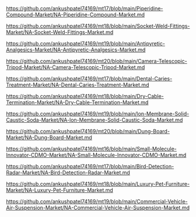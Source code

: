 <p><a href="https://github.com/ankushpatel74169/mt17/blob/main/Piperidine-Compound-Market/NA-Piperidine-Compound-Market.md">https://github.com/ankushpatel74169/mt17/blob/main/Piperidine-Compound-Market/NA-Piperidine-Compound-Market.md</a></p><p><a href="https://github.com/ankushpatel74169/mt18/blob/main/Socket-Weld-Fittings-Market/NA-Socket-Weld-Fittings-Market.md">https://github.com/ankushpatel74169/mt18/blob/main/Socket-Weld-Fittings-Market/NA-Socket-Weld-Fittings-Market.md</a></p><p><a href="https://github.com/ankushpatel74169/mt19/blob/main/Antipyretic-Analgesics-Market/NA-Antipyretic-Analgesics-Market.md">https://github.com/ankushpatel74169/mt19/blob/main/Antipyretic-Analgesics-Market/NA-Antipyretic-Analgesics-Market.md</a></p><p><a href="https://github.com/ankushpatel74169/mt20/blob/main/Camera-Telescopic-Tripod-Market/NA-Camera-Telescopic-Tripod-Market.md">https://github.com/ankushpatel74169/mt20/blob/main/Camera-Telescopic-Tripod-Market/NA-Camera-Telescopic-Tripod-Market.md</a></p><p><a href="https://github.com/ankushpatel74169/mt17/blob/main/Dental-Caries-Treatment-Market/NA-Dental-Caries-Treatment-Market.md">https://github.com/ankushpatel74169/mt17/blob/main/Dental-Caries-Treatment-Market/NA-Dental-Caries-Treatment-Market.md</a></p><p><a href="https://github.com/ankushpatel74169/mt18/blob/main/Dry-Cable-Termination-Market/NA-Dry-Cable-Termination-Market.md">https://github.com/ankushpatel74169/mt18/blob/main/Dry-Cable-Termination-Market/NA-Dry-Cable-Termination-Market.md</a></p><p><a href="https://github.com/ankushpatel74169/mt19/blob/main/lon-Membrane-Solid-Caustic-Soda-Market/NA-lon-Membrane-Solid-Caustic-Soda-Market.md">https://github.com/ankushpatel74169/mt19/blob/main/lon-Membrane-Solid-Caustic-Soda-Market/NA-lon-Membrane-Solid-Caustic-Soda-Market.md</a></p><p><a href="https://github.com/ankushpatel74169/mt20/blob/main/Dung-Board-Market/NA-Dung-Board-Market.md">https://github.com/ankushpatel74169/mt20/blob/main/Dung-Board-Market/NA-Dung-Board-Market.md</a></p><p><a href="https://github.com/ankushpatel74169/mt16/blob/main/Small-Molecule-Innovator-CDMO-Market/NA-Small-Molecule-Innovator-CDMO-Market.md">https://github.com/ankushpatel74169/mt16/blob/main/Small-Molecule-Innovator-CDMO-Market/NA-Small-Molecule-Innovator-CDMO-Market.md</a></p><p><a href="https://github.com/ankushpatel74169/mt17/blob/main/Bird-Detection-Radar-Market/NA-Bird-Detection-Radar-Market.md">https://github.com/ankushpatel74169/mt17/blob/main/Bird-Detection-Radar-Market/NA-Bird-Detection-Radar-Market.md</a></p><p><a href="https://github.com/ankushpatel74169/mt18/blob/main/Luxury-Pet-Furniture-Market/NA-Luxury-Pet-Furniture-Market.md">https://github.com/ankushpatel74169/mt18/blob/main/Luxury-Pet-Furniture-Market/NA-Luxury-Pet-Furniture-Market.md</a></p><p><a href="https://github.com/ankushpatel74169/mt19/blob/main/Commercial-Vehicle-Air-Suspension-Market/NA-Commercial-Vehicle-Air-Suspension-Market.md">https://github.com/ankushpatel74169/mt19/blob/main/Commercial-Vehicle-Air-Suspension-Market/NA-Commercial-Vehicle-Air-Suspension-Market.md</a></p>
